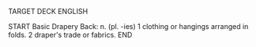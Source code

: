 TARGET DECK
ENGLISH

START
Basic
Drapery
Back: n. (pl. -ies) 1 clothing or hangings arranged in folds. 2 draper's trade or fabrics.
END

